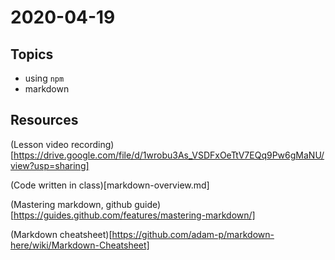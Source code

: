 # 2020-04-19

## Topics

- using `npm`
- markdown



## Resources

(Lesson video recording)[https://drive.google.com/file/d/1wrobu3As_VSDFxOeTtV7EQq9Pw6gMaNU/view?usp=sharing]

(Code written in class)[markdown-overview.md]

(Mastering markdown, github guide)[https://guides.github.com/features/mastering-markdown/]

(Markdown cheatsheet)[https://github.com/adam-p/markdown-here/wiki/Markdown-Cheatsheet]
